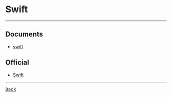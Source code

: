 # Swift

---

## Documents

- [swift](https://developer.apple.com/swift/)

## Official

- [Swift](https://www.swift.org/)

---

[<kbd> Back </kbd>](./readme.md)

